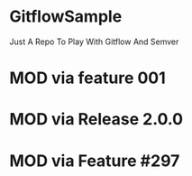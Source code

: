 # GitflowSample
Just A Repo To Play With Gitflow And Semver
# MOD via feature 001
# MOD via Release 2.0.0
# MOD via Feature #297
